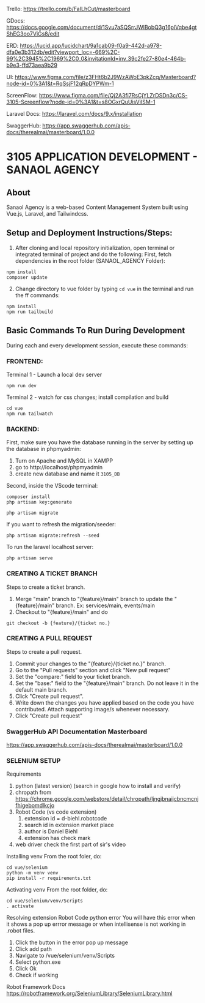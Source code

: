 Trello: https://trello.com/b/FaILhCut/masterboard

GDocs: https://docs.google.com/document/d/1Svu7aSQSrrJWlBobQ3g16plVqbe4gtShEG3oo7ViGs8/edit

ERD: https://lucid.app/lucidchart/9a1cab09-f0a9-442d-a978-dfa0e3b312db/edit?viewport_loc=-669%2C-99%2C3945%2C1969%2C0_0&invitationId=inv_39c2fe27-80e4-464b-b9e3-ffd73aea9b29

UI: https://www.figma.com/file/z3FHt6b2J9WzAWoE3pkZcq/Masterboard?node-id=0%3A1&t=RqSsjF12qRpDYPWm-1

ScreenFlow: https://www.figma.com/file/Qj2A3fi7RsCjYLZrDSDn3c/CS-3105-Screenflow?node-id=0%3A1&t=s8OGxrQuUisViISM-1

Laravel Docs: https://laravel.com/docs/9.x/installation

SwaggerHub: https://app.swaggerhub.com/apis-docs/therealmai/masterboard/1.0.0

# 3105 APPLICATION DEVELOPMENT - SANAOL AGENCY 

## About

Sanaol Agency is a web-based Content Management System built using Vue.js, Laravel, and Tailwindcss.

## Setup and Deployment Instructions/Steps:

1. After cloning and local repository initialization, open terminal or integrated terminal of project and do the following:
First, fetch dependencies in the root folder (SANAOL_AGENCY Folder):

```
npm install
composer update
```

2. Change directory to vue folder by typing `cd vue` in the terminal and run the ff commands: 

```
npm install
npm run tailbuild
```

## Basic Commands To Run During Development 

During each and every development session, execute these commands:

### FRONTEND:


Terminal 1 - Launch a local dev server

```
npm run dev
```

Terminal 2 - watch for css changes; install compilation and build

```
cd vue
npm run tailwatch
```

### BACKEND:

First, make sure you have the database running in the server by setting up the database in phpmyadmin:

1. Turn on Apache and MySQL in XAMPP
2. go to http://localhost/phpmyadmin
3. create new database and name it `3105_DB`

Second, inside the VScode terminal:

```
composer install
php artisan key:generate
```

```
php artisan migrate
```

If you want to refresh the migration/seeder:

```
php artisan migrate:refresh --seed
```

To run the laravel localhost server:

```
php artisan serve
```

### CREATING A TICKET BRANCH

Steps to create a ticket branch.
1. Merge "main" branch to "{feature}/main" branch to update the "{feature}/main" branch. 
    Ex: services/main, events/main
2. Checkout to "{feature}/main" and do
```
git checkout -b {feature}/{ticket no.}
```

### CREATING A PULL REQUEST

Steps to create a pull request.
1. Commit your changes to the "{feature}/{ticket no.}" branch.
2. Go to the "Pull requests" section and click "New pull request"
3. Set the "compare:" field to your ticket branch.
4. Set the "base:" field to the "{feature}/main" branch. Do not leave it in the default main branch.
5. Click "Create pull request". 
6. Write down the changes you have applied based on the code you have contributed. Attach supporting image/s whenever necessary.
7. Click "Create pull request"

### SwaggerHub API Documentation Masterboard
https://app.swaggerhub.com/apis-docs/therealmai/masterboard/1.0.0




### SELENIUM SETUP

Requirements
1. python (latest version) (search in google how to install and verify)
2. chropath from https://chrome.google.com/webstore/detail/chropath/ljngjbnaijcbncmcnjfhigebomdlkcjo
3. Robot Code (vs code extension)
    1. extension id = d-biehl.robotcode
    2. search id in extension market place
    3. author is Daniel Biehl 
    4. extension has check mark
4. web driver check the first part of sir's video
    
Installing venv
From the root foler, do:
```
cd vue/selenium
python -m venv venv
pip install -r requirements.txt
```

Activating venv
From the root folder, do:
```
cd vue/selenium/venv/Scripts
. activate
```

Resolving extension Robot Code python error
You will have this error when it shows a pop up errror message or when intellisense is not working in .robot files.
1. Click the button in the error pop up message
2. Click add path
3. Navigate to /vue/selenium/venv/Scripts
4. Select python.exe
5. Click Ok
6. Check if working

Robot Framework Docs https://robotframework.org/SeleniumLibrary/SeleniumLibrary.html
